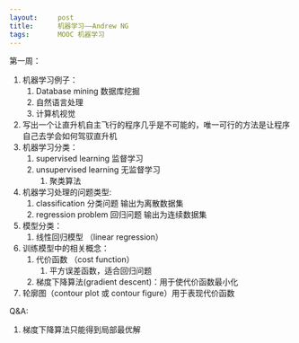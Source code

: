```yaml
---
layout:     post
title:      机器学习——Andrew NG
tags:		MOOC 机器学习
---
```


第一周：

1. 机器学习例子：
   1. Database mining 数据库挖掘
   2. 自然语言处理
   3. 计算机视觉
2. 写出一个让直升机自主飞行的程序几乎是不可能的，唯一可行的方法是让程序自己去学会如何驾驭直升机
3. 机器学习分类：
   1. supervised learning 监督学习
   2. unsupervised learning 无监督学习
      1. 聚类算法
4. 机器学习处理的问题类型:
   1. classification 分类问题  输出为离散数据集
   2. regression problem 回归问题 输出为连续数据集
5. 模型分类：
   1. 线性回归模型 （linear regression）
6. 训练模型中的相关概念：
   1. 代价函数  （cost function）
      1. 平方误差函数，适合回归问题
   2. 梯度下降算法(gradient descent)：用于使代价函数最小化
7. 轮廓图（contour plot 或 contour figure）用于表现代价函数









Q&A:

1. 梯度下降算法只能得到局部最优解
